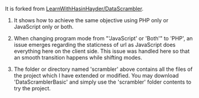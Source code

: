 It is forked from [LearnWithHasinHayder/DataScrambler](https://github.com/LearnWithHasinHayder/DataScrambler).

1. It shows how to achieve the same objective using PHP only or JavaScript only or both.

2. When changing program mode from "'JavaScript' or 'Both'" to 'PHP', an issue emerges regarding the staticness of url as JavaScript does everything here on the client side. This issue was handled here so that an smooth transition happens while shifting modes.

3. The folder or directory named 'scrambler' above contains all the files of the project which I have extended or modified. You may download 'DataScramblerBasic' and simply use the 'scrambler' folder contents to try the project.
